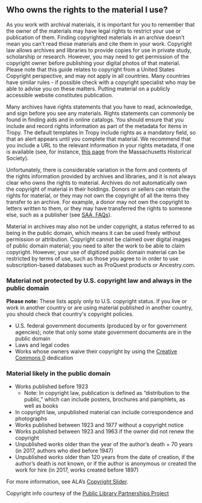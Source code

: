 ## Who owns the rights to the material I use?

As you work with archival materials, it is important for you to remember that the owner of the materials may have legal rights to restrict your use or publication of them. Finding copyrighted materials in an archive doesn’t mean you can’t read those materials and cite them in your work. Copyright law allows archives and libraries to provide copies for use in private study, scholarship or research. However, you may need to get permission of the copyright owner before publishing your digital photos of that material. Please note that this guide relates to copyright from a United States Copyright perspective, and may not apply in all countries. Many countries have similar rules - if possible check with a copyright specialist who may be able to advise you on these matters. Putting material on a publicly accessible website constitutes publication.

Many archives have rights statements that you have to read, acknowledge, and sign before you see any materials. Rights statements can commonly be found in finding aids and in online catalogs. You should ensure that you include and record rights information as part of the metadata for items in Tropy. The default templates in Tropy include rights as a mandatory field, so that an alert appears until you complete that material. We recommend that you include a URL to the relevant information in your rights metadata, if one is available \(see, for instance, [this page](https://www.masshist.org/library/permissions/citations) from the Massachusetts Historical Society\).

Unfortunately, there is considerable variation in the form and contents of the rights information provided by archives and libraries, and it is not always clear who owns the rights to material. Archives do not automatically own the copyright of material in their holdings. Donors or sellers can retain the rights for material, or they may not own the copyright of all the items they transfer to an archive. For example, a donor may not own the copyright to letters written to them, or they may have transferred the rights to someone else, such as a publisher \(see [SAA, FAQs](https://www2.archivists.org/publications/brochures/copyright-and-unpublished-material)\).

Material in archives may also not be under copyright, a status referred to as being in the public domain, which means it can be used freely without permission or attribution. Copyright cannot be claimed over digital images of public domain material; you need to alter the work to be able to claim copyright. However, your use of digitized public domain material can be restricted by terms of use, such as those you agree to in order to use subscription-based databases such as ProQuest products or Ancestry.com.

### Material not protected by U.S. copyright law and always in the public domain

**Please note:** These lists apply only to U.S. copyright status. If you live or work in another country or are using material published in another country, you should check that country's copyright policies.

* U.S. federal government documents \(produced by or for government agencies\); note that only some state government documents are in the public domain
* Laws and legal codes
* Works whose owners waive their copyright by using the [Creative Commons 0](https://creativecommons.org/share-your-work/public-domain/cc0/) dedication

### Material likely in the public domain

* Works published before 1923
  * Note: In copyright law, publication is defined as “distribution to the public,” which can include posters, brochures and pamphlets, as well as books
* In copyright law, unpublished material can include correspondence and photographs
* Works published between 1923 and 1977 without a copyright notice
* Works published between 1923 and 1963 if the owner did not renew the copyright
* Unpublished works older than the year of the author’s death + 70 years \(in 2017, authors who died before 1947\)
* Unpublished works older than 120 years from the date of creation, if the author’s death is not known, or if the author is anonymous or created the work for hire \(in 2017, works created before 1897\) 

For more information, see ALA’s [Copyright Slider](http://librarycopyright.net/resources/digitalslider/index.html).

Copyright info courtesy of the [Public Library Partnerships Project](http://dp.la/info/about/projects/public-library-partnerships/)


